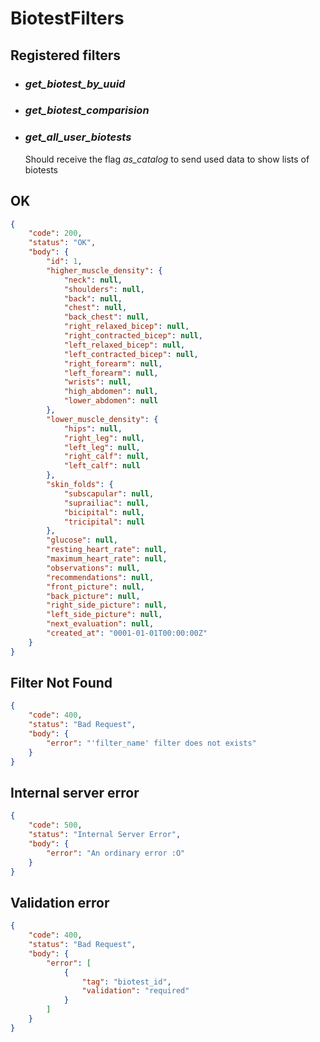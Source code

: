 # BiotestFilters

## Registered filters

- ### _get_biotest_by_uuid_

- ### _get_biotest_comparision_

- ### _get_all_user_biotests_

    Should receive the flag *as_catalog* to send used data to show lists of biotests

## OK

```JSON
{
    "code": 200,
    "status": "OK",
    "body": {
        "id": 1,
        "higher_muscle_density": {
            "neck": null,
            "shoulders": null,
            "back": null,
            "chest": null,
            "back_chest": null,
            "right_relaxed_bicep": null,
            "right_contracted_bicep": null,
            "left_relaxed_bicep": null,
            "left_contracted_bicep": null,
            "right_forearm": null,
            "left_forearm": null,
            "wrists": null,
            "high_abdomen": null,
            "lower_abdomen": null
        },
        "lower_muscle_density": {
            "hips": null,
            "right_leg": null,
            "left_leg": null,
            "right_calf": null,
            "left_calf": null
        },
        "skin_folds": {
            "subscapular": null,
            "suprailiac": null,
            "bicipital": null,
            "tricipital": null
        },
        "glucose": null,
        "resting_heart_rate": null,
        "maximum_heart_rate": null,
        "observations": null,
        "recommendations": null,
        "front_picture": null,
        "back_picture": null,
        "right_side_picture": null,
        "left_side_picture": null,
        "next_evaluation": null,
        "created_at": "0001-01-01T00:00:00Z"
    }
}
```

## Filter Not Found

```JSON
{
    "code": 400,
    "status": "Bad Request",
    "body": {
        "error": "'filter_name' filter does not exists"
    }
}
```

## Internal server error

```JSON
{
    "code": 500,
    "status": "Internal Server Error",
    "body": {
        "error": "An ordinary error :O"
    }
}
```

## Validation error

```JSON
{
    "code": 400,
    "status": "Bad Request",
    "body": {
        "error": [
            {
                "tag": "biotest_id",
                "validation": "required"
            }
        ]
    }
}
```
